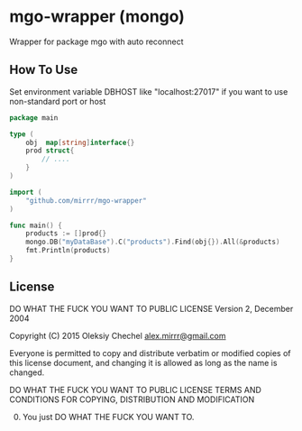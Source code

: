 # mgo-wrapper (mongo)
Wrapper for package mgo with auto reconnect

## How To Use
Set environment variable DBHOST like "localhost:27017" if you want to use non-standard port or host

```go
package main

type (
    obj  map[string]interface{}
    prod struct{
        // ....
    }
)

import (
    "github.com/mirrr/mgo-wrapper"
)

func main() {
    products := []prod{}
    mongo.DB("myDataBase").C("products").Find(obj{}).All(&products)
    fmt.Println(products)
}
```

## License
DO WHAT THE FUCK YOU WANT TO PUBLIC LICENSE
Version 2, December 2004

Copyright (C) 2015 Oleksiy Chechel <alex.mirrr@gmail.com>

Everyone is permitted to copy and distribute verbatim or modified
copies of this license document, and changing it is allowed as long
as the name is changed.

DO WHAT THE FUCK YOU WANT TO PUBLIC LICENSE
TERMS AND CONDITIONS FOR COPYING, DISTRIBUTION AND MODIFICATION

 0. You just DO WHAT THE FUCK YOU WANT TO.
